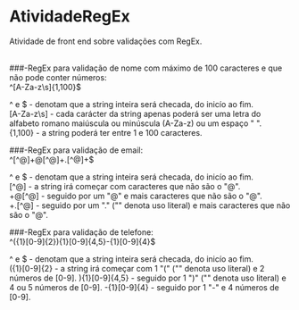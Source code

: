 # AtividadeRegEx
Atividade de front end sobre validações com RegEx.<br /><br />

###-RegEx para validação de nome com máximo de 100 caracteres e que não pode conter números:<br />
  ^[A-Za-z\s]{1,100}$<br />

  ^ e $ - denotam que a string inteira será checada, do inicío ao fim.<br />
  [A-Za-z\s] - cada carácter da string apenas poderá ser uma letra do alfabeto romano maiúscula ou minúscula (A-Za-z) ou um espaço " ".<br />
  {1,100} - a string poderá ter entre 1 e 100 caracteres.<br />

###-RegEx para validação de email:<br />
  ^[^@]+@[^@]+\.[^@]+$<br />

^ e $ - denotam que a string inteira será checada, do inicío ao fim.<br />
 [^@] - a string irá começar com caracteres que não são o "@".<br />
 +@[^@] - seguido por um "@" e mais caracteres que não são o "@".<br />
+\.[^@] - seguido por um "." ("\" denota uso literal) e mais caracteres que não são o "@".<br />

###-RegEx para validação de telefone:<br />
  ^\({1}[0-9]{2}\){1}[0-9]{4,5}-{1}[0-9]{4}$

  ^ e $ - denotam que a string inteira será checada, do inicío ao fim.<br />
  \({1}[0-9]{2} - a string irá começar com 1 "(" ("\" denota uso literal) e 2 números de [0-9].
  \){1}[0-9]{4,5} - seguido por 1 ")" ("\" denota uso literal) e 4 ou 5 números de [0-9].
  -{1}[0-9]{4} - seguido por 1 "-" e 4 números de [0-9].
